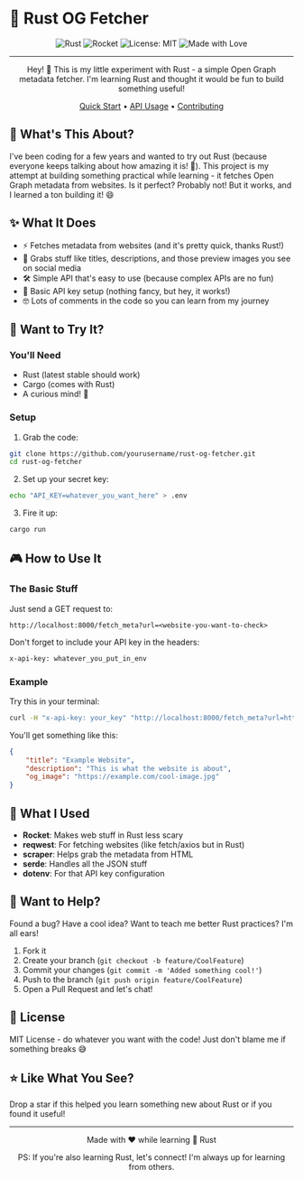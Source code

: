 # 🎯 Rust OG Fetcher

<div align="center">

![Rust](https://img.shields.io/badge/Rust-000000?style=for-the-badge&logo=rust&logoColor=white)
![Rocket](https://img.shields.io/badge/Rocket-FF4A00?style=for-the-badge&logo=rocket&logoColor=white)
![License: MIT](https://img.shields.io/badge/License-MIT-yellow.svg?style=for-the-badge)
![Made with Love](https://img.shields.io/badge/Made%20with-❤-red.svg?style=for-the-badge)

---

Hey! 👋 This is my little experiment with Rust - a simple Open Graph metadata fetcher. 
I'm learning Rust and thought it would be fun to build something useful!

[Quick Start](#-quick-start) • [API Usage](#-api-usage) • [Contributing](#-contributing)

</div>

## 🤔 What's This About?

I've been coding for a few years and wanted to try out Rust (because everyone keeps talking about how amazing it is! 🦀). 
This project is my attempt at building something practical while learning - it fetches Open Graph metadata from websites.
Is it perfect? Probably not! But it works, and I learned a ton building it! 😄

## ✨ What It Does

* ⚡️ Fetches metadata from websites (and it's pretty quick, thanks Rust!)
* 🎯 Grabs stuff like titles, descriptions, and those preview images you see on social media
* 🛠 Simple API that's easy to use (because complex APIs are no fun)
* 🔑 Basic API key setup (nothing fancy, but hey, it works!)
* 🤓 Lots of comments in the code so you can learn from my journey

## 🚀 Want to Try It?

### You'll Need

* Rust (latest stable should work)
* Cargo (comes with Rust)
* A curious mind! 🧠

### Setup

1. Grab the code:
```bash
git clone https://github.com/yourusername/rust-og-fetcher.git
cd rust-og-fetcher
```

2. Set up your secret key:
```bash
echo "API_KEY=whatever_you_want_here" > .env
```

3. Fire it up:
```bash
cargo run
```

## 🎮 How to Use It

### The Basic Stuff

Just send a GET request to:
```
http://localhost:8000/fetch_meta?url=<website-you-want-to-check>
```

Don't forget to include your API key in the headers:
```bash
x-api-key: whatever_you_put_in_env
```

### Example

Try this in your terminal:
```bash
curl -H "x-api-key: your_key" "http://localhost:8000/fetch_meta?url=https://example.com"
```

You'll get something like this:
```json
{
    "title": "Example Website",
    "description": "This is what the website is about",
    "og_image": "https://example.com/cool-image.jpg"
}
```

## 🔧 What I Used

* **Rocket**: Makes web stuff in Rust less scary
* **reqwest**: For fetching websites (like fetch/axios but in Rust)
* **scraper**: Helps grab the metadata from HTML
* **serde**: Handles all the JSON stuff
* **dotenv**: For that API key configuration

## 🤝 Want to Help?

Found a bug? Have a cool idea? Want to teach me better Rust practices? I'm all ears! 

1. Fork it
2. Create your branch (`git checkout -b feature/CoolFeature`)
3. Commit your changes (`git commit -m 'Added something cool!'`)
4. Push to the branch (`git push origin feature/CoolFeature`)
5. Open a Pull Request and let's chat!

## 📝 License

MIT License - do whatever you want with the code! Just don't blame me if something breaks 😅

## ⭐ Like What You See?

Drop a star if this helped you learn something new about Rust or if you found it useful!

---

<div align="center">

Made with ❤️ while learning 🦀 Rust

PS: If you're also learning Rust, let's connect! I'm always up for learning from others.

</div>